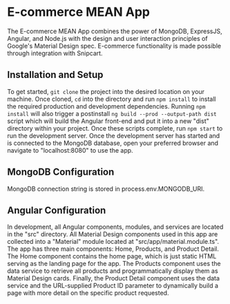 # E-commerce MEAN App

The E-commerce MEAN App combines the power of MongoDB, ExpressJS, Angular, and Node.js with the design and user interaction principles of Google's Material Design spec. E-commerce functionality is made possible through integration with Snipcart.

## Installation and Setup

To get started, `git clone` the project into the desired location on your machine. Once cloned, `cd` into the directory and run `npm install` to install the required production and development dependencies. Running `npm install` will also trigger a postinstall `ng build --prod --output-path dist` script which will build the Angular front-end and put it into a new "dist" directory within your project. Once these scripts complete, run `npm start` to run the development server. Once the development server has started and is connected to the MongoDB database, open your preferred browser and navigate to "localhost:8080" to use the app.

## MongoDB Configuration

MongoDB connection string is stored in process.env.MONGODB_URI.

## Angular Configuration

In development, all Angular components, modules, and services are located in the "src" directory. All Material Design components used in this app are collected into a "Material" module located at "src/app/material.module.ts". The app has three main components: Home, Products, and Product Detail. The Home component contains the home page, which is just static HTML serving as the landing page for the app. The Products component uses the data service to retrieve all products and programmatically display them as Material Design cards. Finally, the Product Detail component uses the data service and the URL-supplied Product ID parameter to dynamically build a page with more detail on the specific product requested.